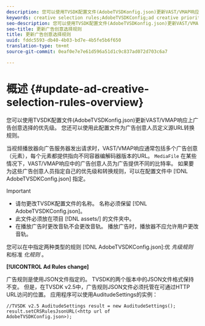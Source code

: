 ```yaml
---
description: 您可以使用TVSDK配置文件(AdobeTVSDKonfig.json)更新VAST/VMAP响应上广告创意选择的优先级。 您还可以使用此配置文件为广告创意人员定义源URL转换规则。
keywords: creative selection rules;AdobeTVSDKConfig;ad creative priorities;transformation rules
seo-description: 您可以使用TVSDK配置文件(AdobeTVSDKonfig.json)更新VAST/VMAP响应上广告创意选择的优先级。 您还可以使用此配置文件为广告创意人员定义源URL转换规则。
seo-title: 更新广告创意选择规则
title: 更新广告创意选择规则
uuid: fddc5593-db40-4b03-bd7e-4b5fe5b6f650
translation-type: tm+mt
source-git-commit: 0eaf0e7e7e61d596a51d1c9c837ad072d703c6a7

---
```



# 概述 {#update-ad-creative-selection-rules-overview}

您可以使用TVSDK配置文件(AdobeTVSDKonfig.json)更新VAST/VMAP响应上广告创意选择的优先级。 您还可以使用此配置文件为广告创意人员定义源URL转换规则。

当视频播放器向广告服务器发出请求时，VAST/VMAP响应通常包括多个广告创意（元素），每个元素都提供指向不同容器编解码器版本的URL。 `MediaFile` 在某些情况下，VAST/VMAP响应中的广告创意人员为广告提供不同的比特率。 如果要为这些广告创意人员指定自己的优先级和转换规则，可以在配置文件中 [!DNL AdobeTVSDKConfig.json] 指定。

>[!IMPORTANT]
>
>* 请勿更改TVSDK配置文件的名称。 名称必须保留 [!DNL AdobeTVSDKConfig.json]。
>* 此文件必须放在项目 [!DNL assets/] 的文件夹中。
>* 在播放广告时更改音轨不会更改音轨。 播放广告时，播放器不应允许用户更改音轨。
>



您可以在中指定两种类型的规则 [!DNL AdobeTVSDKConfig.json]:优 *先级规则* 和标准 *化规则* 。

**[!UICONTROL Ad Rules change]**

<!--<a id="section_EDCE7C94156D4A47AA2FBAE9BE0390CE"></a>-->

广告规则是使用JSON文件指定的。 TVSDK的两个版本中的JSON文件格式保持不变。 但是，在TVSDK v2.5中，广告规则JSON文件必须托管在可通过HTTP URL访问的位置。 应用程序可以使用AuditudeSettings的实例：

```
//TVSDK v2.5 AuditudeSettings result = new AuditudeSettings(); 
result.setCRSRulesJsonURL(<http url of 
AdobeTVSDKConfig.json>);  
```

